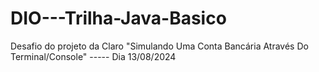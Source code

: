 # DIO---Trilha-Java-Basico
Desafio do projeto da Claro "Simulando Uma Conta Bancária Através Do Terminal/Console" ----- Dia 13/08/2024
